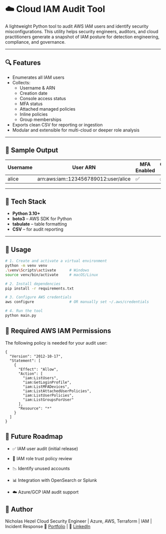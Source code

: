# ☁️ Cloud IAM Audit Tool

A lightweight Python tool to audit AWS IAM users and identify security misconfigurations. This utility helps security engineers, auditors, and cloud practitioners generate a snapshot of IAM posture for detection engineering, compliance, and governance.

---

## 🔍 Features

- Enumerates all IAM users
- Collects:
  - Username & ARN
  - Creation date
  - Console access status
  - MFA status
  - Attached managed policies
  - Inline policies
  - Group memberships
- Exports clean CSV for reporting or ingestion
- Modular and extensible for multi-cloud or deeper role analysis

---

## 📁 Sample Output

| Username | User ARN | MFA Enabled | Console Access | Attached Policies | Inline Policies | Groups |
|----------|----------|-------------|----------------|-------------------|-----------------|--------|
| alice    | arn:aws:iam::123456789012:user/alice | ✅ | ✅ | `SecurityAudit` | `None` | `DevOpsTeam` |

---

## 🧰 Tech Stack

- **Python 3.10+**
- **boto3** – AWS SDK for Python
- **tabulate** – table formatting
- **CSV** – for audit reporting

---

## 🚀 Usage

```bash
# 1. Create and activate a virtual environment
python -m venv venv
.\venv\Scripts\activate      # Windows
source venv/bin/activate     # macOS/Linux

# 2. Install dependencies
pip install -r requirements.txt

# 3. Configure AWS credentials
aws configure                # OR manually set ~/.aws/credentials

# 4. Run the tool
python main.py
```
## 🔐 Required AWS IAM Permissions
The following policy is needed for your audit user:
```
{
  "Version": "2012-10-17",
  "Statement": [
    {
      "Effect": "Allow",
      "Action": [
        "iam:ListUsers",
        "iam:GetLoginProfile",
        "iam:ListMFADevices",
        "iam:ListAttachedUserPolicies",
        "iam:ListUserPolicies",
        "iam:ListGroupsForUser"
      ],
      "Resource": "*"
    }
  ]
}
```
## 🔮 Future Roadmap

- ✅ IAM user audit (initial release)

- 🔁 IAM role trust policy review

- 📉 Identify unused accounts

- 📊 Integration with OpenSearch or Splunk

- ☁️ Azure/GCP IAM audit support

## 👤 Author

Nicholas Hezel
Cloud Security Engineer | Azure, AWS, Terraform | IAM | Incident Response
🔗 [Portfolio](https://github.com/nhzl) | 💼 [LinkedIn](https://www.linkedin.com/in/nicholas-h-793b89220/)

